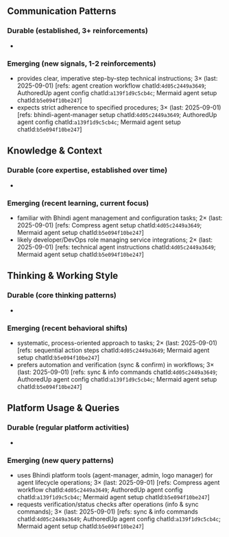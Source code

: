 ## Communication Patterns
### Durable (established, 3+ reinforcements)
-

### Emerging (new signals, 1-2 reinforcements)
- provides clear, imperative step-by-step technical instructions; 3× (last: 2025-09-01) [refs: agent creation workflow chatId:`4d05c2449a3649`; AuthoredUp agent config chatId:`a139f1d9c5cb4c`; Mermaid agent setup chatId:`b5e094f10be247`]
- expects strict adherence to specified procedures; 3× (last: 2025-09-01) [refs: bhindi-agent-manager setup chatId:`4d05c2449a3649`; AuthoredUp agent config chatId:`a139f1d9c5cb4c`; Mermaid agent setup chatId:`b5e094f10be247`]

## Knowledge & Context
### Durable (core expertise, established over time)
-

### Emerging (recent learning, current focus)
- familiar with Bhindi agent management and configuration tasks; 2× (last: 2025-09-01) [refs: Compress agent setup chatId:`4d05c2449a3649`; Mermaid agent setup chatId:`b5e094f10be247`]
- likely developer/DevOps role managing service integrations; 2× (last: 2025-09-01) [refs: technical agent instructions chatId:`4d05c2449a3649`; Mermaid agent setup chatId:`b5e094f10be247`]

## Thinking & Working Style
### Durable (core thinking patterns)
-

### Emerging (recent behavioral shifts)
- systematic, process-oriented approach to tasks; 2× (last: 2025-09-01) [refs: sequential action steps chatId:`4d05c2449a3649`; Mermaid agent setup chatId:`b5e094f10be247`]
- prefers automation and verification (sync & confirm) in workflows; 3× (last: 2025-09-01) [refs: sync & info commands chatId:`4d05c2449a3649`; AuthoredUp agent config chatId:`a139f1d9c5cb4c`; Mermaid agent setup chatId:`b5e094f10be247`]

## Platform Usage & Queries
### Durable (regular platform activities)
-

### Emerging (new query patterns)
- uses Bhindi platform tools (agent-manager, admin, logo manager) for agent lifecycle operations; 3× (last: 2025-09-01) [refs: Compress agent workflow chatId:`4d05c2449a3649`; AuthoredUp agent config chatId:`a139f1d9c5cb4c`; Mermaid agent setup chatId:`b5e094f10be247`]
- requests verification/status checks after operations (info & sync commands); 3× (last: 2025-09-01) [refs: sync & info commands chatId:`4d05c2449a3649`; AuthoredUp agent config chatId:`a139f1d9c5cb4c`; Mermaid agent setup chatId:`b5e094f10be247`]